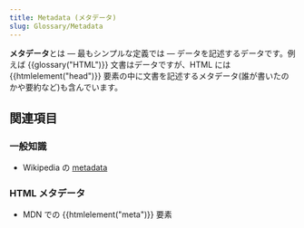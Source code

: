 ```yaml
---
title: Metadata (メタデータ)
slug: Glossary/Metadata
---
```


**メタデータ**とは — 最もシンプルな定義では — データを記述するデータです。例えば {{glossary("HTML")}} 文書はデータですが、HTML には {{htmlelement("head")}} 要素の中に文書を記述するメタデータ(誰が書いたのかや要約など)も含んでいます。

## 関連項目

### 一般知識

- Wikipedia の [metadata](https://ja.wikipedia.org/wiki/metadata)

### HTML メタデータ

- MDN での {{htmlelement("meta")}} 要素
